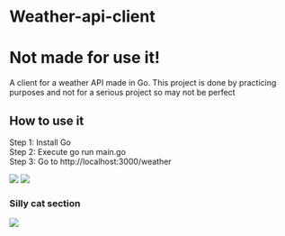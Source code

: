 # Weather-api-client
<h1>Not made for use it!</h1>
<p>A client for a weather API made in Go. This project is done by practicing purposes and not for a serious project so may not be perfect </p>
<h2> How to use it</h2>
<p>Step 1: Install Go<br> Step 2: Execute go run main.go<br> Step 3: Go to http://localhost:3000/weather</p>
<img src="https://img.shields.io/badge/Go-00ADD8?style=for-the-badge&logo=go&logoColor=white">
<img src="https://img.shields.io/badge/Windows-0078D6?style=for-the-badge&logo=windows&logoColor=white">
<h3>Silly cat section</h3>

<img src="https://thumbor.bigedition.com/funniest-cats-internet/vJ8ldFW4wJ-1N5uWsSiECD5wsDE=/0x13:800x614/800x600/filters:format(webp):quality(80)/granite-web-prod/cc/fa/ccfa37b8659442e9a994fe07d0534ac8.jpeg">

